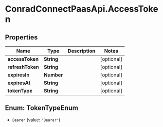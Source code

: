 # ConradConnectPaasApi.AccessToken

## Properties
Name | Type | Description | Notes
------------ | ------------- | ------------- | -------------
**accessToken** | **String** |  | [optional] 
**refreshToken** | **String** |  | [optional] 
**expiresIn** | **Number** |  | [optional] 
**expiresAt** | **String** |  | [optional] 
**tokenType** | **String** |  | [optional] 

<a name="TokenTypeEnum"></a>
## Enum: TokenTypeEnum

* `Bearer` (value: `"Bearer"`)

